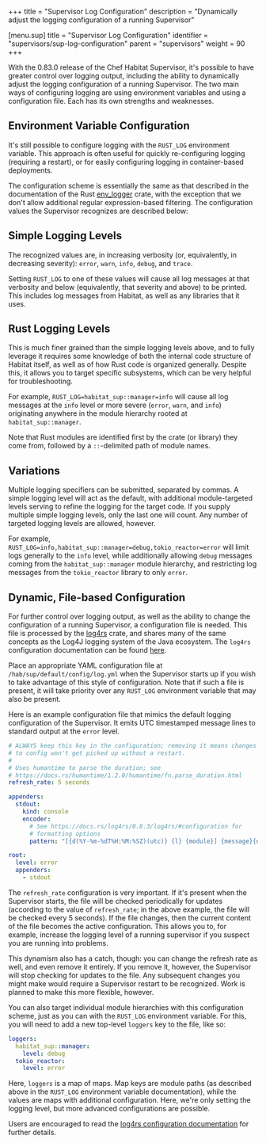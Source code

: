 +++
title = "Supervisor Log Configuration"
description = "Dynamically adjust the logging configuration of a running Supervisor"


[menu.sup]
    title = "Supervisor Log Configuration"
    identifier = "supervisors/sup-log-configuration"
    parent = "supervisors"
    weight = 90
+++

With the 0.83.0 release of the Chef Habitat Supervisor, it's possible to have greater control over logging output, including the ability to dynamically adjust the logging configuration of a running Supervisor. The two main ways of configuring logging are using environment variables and using a configuration file. Each has its own strengths and weaknesses.

## Environment Variable Configuration

It's still possible to configure logging with the `RUST_LOG` environment variable. This approach is often useful for quickly re-configuring logging (requiring a restart), or for easily configuring logging in container-based deployments.

The configuration scheme is essentially the same as that described in the documentation of the Rust [env_logger](https://docs.rs/env_logger/0.6.1/env_logger/#enabling-logging) crate, with the exception that we don't allow additional regular expression-based filtering. The configuration values the Supervisor recognizes are described below:

## Simple Logging Levels

The recognized values are, in increasing verbosity (or, equivalently, in decreasing severity): `error`, `warn`, `info`, `debug`, and `trace`.

Setting `RUST_LOG` to one of these values will cause all log messages at that verbosity and below (equivalently, that severity and above) to be printed. This includes log messages from Habitat, as well as any libraries that it uses.

## Rust Logging Levels

This is much finer grained than the simple logging levels above, and to fully leverage it requires some knowledge of both the internal code structure of Habitat itself, as well as of how Rust code is organized generally. Despite this, it allows you to target specific subsystems, which can be very helpful for troubleshooting.

For example, `RUST_LOG=habitat_sup::manager=info` will cause all log messages at the `info` level or more severe (`error`, `warn`, and `info`) originating anywhere in the module hierarchy rooted at `habitat_sup::manager`.

Note that Rust modules are identified first by the crate (or library) they come from, followed by a `::`-delimited path of module names.

## Variations

Multiple logging specifiers can be submitted, separated by commas. A simple logging level will act as the default, with additional module-targeted levels serving to refine the logging for the target code. If you supply multiple simple logging levels, only the last one will count. Any number of targeted logging levels are allowed, however.

For example, `RUST_LOG=info,habitat_sup::manager=debug,tokio_reactor=error` will limit logs generally to the `info` level, while additionally allowing `debug` messages coming from the `habitat_sup::manager` module hierarchy, and restricting log messages from the `tokio_reactor` library to only `error`.

## Dynamic, File-based Configuration

For further control over logging output, as well as the ability to change the configuration of a running Supervisor, a configuration file is needed. This file is processed by the [log4rs](https://docs.rs/log4rs/) crate, and shares many of the same concepts as the Log4J logging system of the Java ecosystem. The `log4rs` configuration documentation can be found [here](https://docs.rs/log4rs/0.8.3/log4rs/#configuration).

Place an appropriate YAML configuration file at `/hab/sup/default/config/log.yml` when the Supervisor starts up if you wish to take advantage of this style of configuration. Note that if such a file is present, it will take priority over any `RUST_LOG` environment variable that may also be present.

Here is an example configuration file that mimics the default logging configuration of the Supervisor. It emits UTC timestamped message lines to standard output at the `error` level.

```yaml
# ALWAYS keep this key in the configuration; removing it means changes
# to config won't get picked up without a restart.
#
# Uses humantime to parse the duration; see
# https://docs.rs/humantime/1.2.0/humantime/fn.parse_duration.html
refresh_rate: 5 seconds

appenders:
  stdout:
    kind: console
    encoder:
      # See https://docs.rs/log4rs/0.8.3/log4rs/#configuration for
      # formatting options
      pattern: "[{d(%Y-%m-%dT%H:%M:%SZ)(utc)} {l} {module}] {message}{n}"

root:
  level: error
  appenders:
    - stdout
```

The `refresh_rate` configuration is very important. If it's present when the Supervisor starts, the file will be checked periodically for updates (according to the value of `refresh_rate`; in the above example, the file will be checked every 5 seconds). If the file changes, then the current content of the file becomes the active configuration. This allows you to, for example, increase the logging level of a running supervisor if you suspect you are running into problems.

This dynamism also has a catch, though: you can change the refresh rate as well, and even remove it entirely. If you remove it, however, the Supervisor will stop checking for updates to the file. Any subsequent changes you might make would require a Supervisor restart to be recognized. Work is planned to make this more flexible, however.

You can also target individual module hierarchies with this configuration scheme, just as you can with the `RUST_LOG` environment variable. For this, you will need to add a new top-level `loggers` key to the file, like so:

```yaml
loggers:
  habitat_sup::manager:
    level: debug
  tokio_reactor:
    level: error
```

Here, `loggers` is a map of maps. Map keys are module paths (as described above in the `RUST_LOG` environment variable documentation), while the values are maps with additional configuration. Here, we're only setting the logging level, but more advanced configurations are possible.

Users are encouraged to read the [log4rs configuration documentation](https://docs.rs/log4rs/0.8.3/log4rs/#configuration) for further details.
